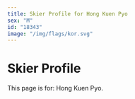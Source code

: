 ```yaml
---
title: Skier Profile for Hong Kuen Pyo
sex: "M"
id: "18343"
image: "/img/flags/kor.svg" 
---
```


# Skier Profile

This page is for: Hong Kuen Pyo.
    